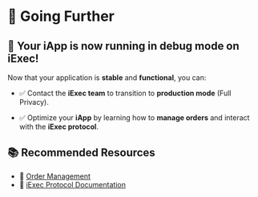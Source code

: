 # 🚀 Going Further

## 🎉 Your iApp is now running in **debug mode** on iExec!

Now that your application is **stable** and **functional**, you can:

- ✅ Contact the **iExec team** to transition to **production mode** (Full
  Privacy).

- ✅ Optimize your **iApp** by learning how to **manage orders** and interact
  with the **iExec protocol**.

## 📚 Recommended Resources

- 🔗
  [Order Management](https://protocol.docs.iex.ec/for-developers/advanced/manage-your-apporders)
- 🔗 [iExec Protocol Documentation](https://protocol.docs.iex.ec/)
